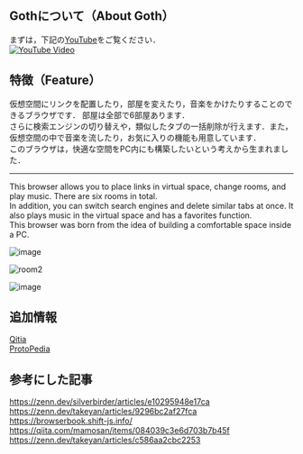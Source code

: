 
## Gothについて（About Goth）

まずは，下記の[YouTube](https://youtu.be/qe5FUmFGjdk?si=9QvErB72NhIARp2P)をご覧ください．  
[![YouTube Video](https://img.youtube.com/vi/qe5FUmFGjdk/0.jpg)](https://www.youtube.com/watch?v=qe5FUmFGjdk)


## 特徴（Feature）
仮想空間にリンクを配置したり，部屋を変えたり，音楽をかけたりすることのできるブラウザです．
部屋は全部で6部屋あります．  
さらに検索エンジンの切り替えや，類似したタブの一括削除が行えます．また，仮想空間の中で音楽を流したり，お気に入りの機能も用意しています．  
このブラウザは，快適な空間をPC内にも構築したいという考えから生まれました．

---
This browser allows you to place links in virtual space, change rooms, and play music.
There are six rooms in total.  
In addition, you can switch search engines and delete similar tabs at once. It also plays music in the virtual space and has a favorites function.  
This browser was born from the idea of building a comfortable space inside a PC.



![image](https://github.com/user-attachments/assets/5e076528-5fb9-406a-bfec-02c6a8b66583)


![room2](https://github.com/user-attachments/assets/7d3d44a4-d345-4dcf-8945-e4b65d4e1588)

![image](https://github.com/user-attachments/assets/eab1cf36-6352-4de1-9eb1-04ed4699f9d7)




## 追加情報
 [Qitia](https://qiita.com/kanaji2002/items/fb4cb29a20de32c4f979)  
 [ProtoPedia](https://protopedia.net/prototype/5976)


## 参考にした記事
https://zenn.dev/silverbirder/articles/e10295948e17ca  
https://zenn.dev/takeyan/articles/9296bc2af27fca  
https://browserbook.shift-js.info/  
https://qiita.com/mamosan/items/084039c3e6d703b7b45f  
https://zenn.dev/takeyan/articles/c586aa2cbc2253



